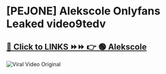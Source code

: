 
 # [PEJONE] Alekscole Onlyfans Leaked video9tedv

## <h2><a href="https://clipsfans.com/Alekscole&ref=git">🔗 Click to LINKS ⏩⏩ 👉 🟢 Alekscole </a></h2>

<a href="https://clipsfans.com/Alekscole&ref=git" rel="nofollow" data-target="animated-image.originalLink"><img src="https://i.ibb.co.com/xMMVF88/686577567.gif" alt="Viral Video Original" style="max-width: 100%; display: inline-block;" data-target="animated-image.originalImage"></a>

